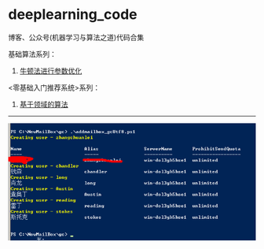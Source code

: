 # deeplearning_code
博客、公众号(机器学习与算法之道)代码合集

基础算法系列：

1. [牛顿法进行参数优化](https://github.com/rosefun/deeplearning_code/blob/main/newton.py)

<零基础入门推荐系统>系列：

1. [基于领域的算法](https://github.com/rosefun/deeplearning_code/blob/main/%E3%80%8A%E9%9B%B6%E5%9F%BA%E7%A1%80%E5%85%A5%E9%97%A8%E6%8E%A8%E8%8D%90%E7%B3%BB%E7%BB%9F%E3%80%8B/ml-1m-code/(1)chapter2.ipynb)



-------

![image](https://github.com/lexsaints/powershell/blob/master/IMG/ps2.png)
